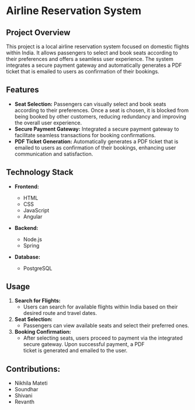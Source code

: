 # Airline Reservation System

## Project Overview

This project is a local airline reservation system focused on domestic flights within India. It allows passengers to select and book seats according to their preferences and offers a seamless user experience. The system integrates a secure payment gateway and automatically generates a PDF ticket that is emailed to users as confirmation of their bookings.

## Features

- **Seat Selection:** Passengers can visually select and book seats according to their preferences. Once a seat is chosen, it is blocked from being booked by other customers, reducing redundancy and improving the overall user experience.
- **Secure Payment Gateway:** Integrated a secure payment gateway to facilitate seamless transactions for booking confirmations.
- **PDF Ticket Generation:** Automatically generates a PDF ticket that is emailed to users as confirmation of their bookings, enhancing user communication and satisfaction.

## Technology Stack

- **Frontend:**
  - HTML
  - CSS
  - JavaScript
  - Angular
  
- **Backend:**
  - Node.js
  - Spring
  
- **Database:**
  - PostgreSQL

## Usage
1. **Search for Flights:**
   - Users can search for available flights within India based on their desired route and travel dates.
2. **Seat Selection:**
   - Passengers can view available seats and select their preferred ones.
3. **Booking Confirmation:**
   - After selecting seats, users proceed to payment via the integrated secure gateway. Upon successful payment, a PDF     
ticket is generated and emailed to the user.

## Contributions:
  - Nikhila Mateti
  - Soundhar
  - Shivani
  - Revanth
